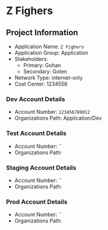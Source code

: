 # Z Fighers

## Project Information

* Application Name: `Z Fighers`
* Application Group: Application
* Stakeholders:
  * Primary: Gohan
  * Secondary: Goten
* Network Type: internet-only
* Cost Center: 1234556

### Dev Account Details
* Account Number: `123456789012`
* Organizations Path: Application/Dev

### Test Account Details
* Account Number: ``
* Organizations Path: 

### Staging Account Details
* Account Number: ``
* Organizations Path: 

### Prod Account Details
* Account Number: ``
* Organizations Path: 